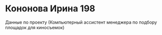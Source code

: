 # Кононова Ирина 198
Данные по проекту (Компьютерный ассистент менеджера по подбору площадок для киносъемок)
